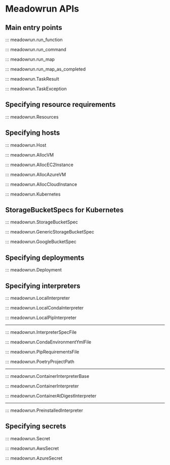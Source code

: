 # Meadowrun APIs

## Main entry points

::: meadowrun.run_function

::: meadowrun.run_command

::: meadowrun.run_map

::: meadowrun.run_map_as_completed

::: meadowrun.TaskResult

::: meadowrun.TaskException


## Specifying resource requirements

::: meadowrun.Resources


## Specifying hosts

::: meadowrun.Host

::: meadowrun.AllocVM

::: meadowrun.AllocEC2Instance

::: meadowrun.AllocAzureVM

::: meadowrun.AllocCloudInstance

::: meadowrun.Kubernetes


## StorageBucketSpecs for Kubernetes

::: meadowrun.StorageBucketSpec

::: meadowrun.GenericStorageBucketSpec

::: meadowrun.GoogleBucketSpec


## Specifying deployments

::: meadowrun.Deployment


## Specifying interpreters

::: meadowrun.LocalInterpreter

::: meadowrun.LocalCondaInterpreter

::: meadowrun.LocalPipInterpreter

---

::: meadowrun.InterpreterSpecFile

::: meadowrun.CondaEnvironmentYmlFile

::: meadowrun.PipRequirementsFile

::: meadowrun.PoetryProjectPath

---

::: meadowrun.ContainerInterpreterBase

::: meadowrun.ContainerInterpreter

::: meadowrun.ContainerAtDigestInterpreter

---

::: meadowrun.PreinstalledInterpreter


## Specifying secrets

::: meadowrun.Secret

::: meadowrun.AwsSecret

::: meadowrun.AzureSecret
